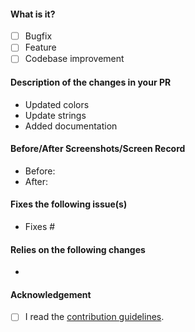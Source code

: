 <!-- Hey there. Thank you so much for improving Fossify. Please consider filling out the details :)-->

#### What is it?
- [ ] Bugfix
- [ ] Feature
- [ ] Codebase improvement

#### Description of the changes in your PR
<!-- Bullet points are preferred. The following is an example -->
- Updated colors
- Update strings
- Added documentation

#### Before/After Screenshots/Screen Record
<!-- If your PR changes the app's UI in any way, consider including screenshots or a video showing exactly what changed, so that developers and users can pinpoint it easily. Delete this if it doesn't apply to your PR.-->
- Before:
- After:

#### Fixes the following issue(s)
<!-- Prefix issues with "Fixes" so that GitHub closes them when the PR is merged (note that each "Fixes #" should be in its own item). Also add any other relevant links. -->
- Fixes #

#### Relies on the following changes
<!-- Delete this if it doesn't apply to your PR. -->
- 

#### Acknowledgement
- [ ] I read the [contribution guidelines](https://github.com/FossifyOrg/Phone/CONTRIBUTING.md).
